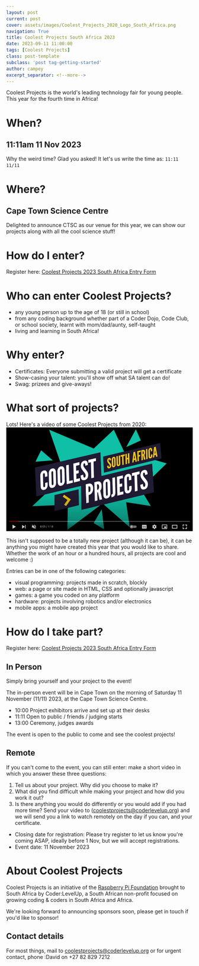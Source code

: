 ```yaml
---
layout: post
current: post
cover: assets/images/Coolest_Projects_2020_Logo_South_Africa.png
navigation: True
title: Coolest Projects South Africa 2023
date: 2023-09-11 11:00:00
tags: [Coolest Projects]
class: post-template
subclass: 'post tag-getting-started'
author: campey
excerpt_separator: <!--more-->
---
```


Coolest Projects is the world's leading technology fair for young people. This year for the fourth time in Africa!

# When? 
## 11:11am 11 Nov 2023

Why the weird time? Glad you asked! It let's us write the time as:
`11:11 11/11`

# Where?
## Cape Town Science Centre 

Delighted to announce CTSC as our venue for this year, we can show our projects along with all the cool science stuff!

# How do I enter?

Register here: 
[Coolest Projects 2023 South Africa Entry Form](https://forms.gle/EQquPXA5VeXujSpC7)

<!--more-->
# Who can enter Coolest Projects?
 * any young person up to the age of 18 (or still in school)
 * from any coding background whether part of a Coder Dojo, Code Club, or school society, learnt with mom/dad/aunty, self-taught
 * living and learning in South Africa!

# Why enter?
 * Certificates: Everyone submitting a valid project will get a certificate
 * Show-casing your talent: you'll show off what SA talent can do!
 * Swag: prizees and give-aways!

# What sort of projects?
Lots! Here's a video of some Coolest Projects from 2020: 
[![video of Coolest Projects from 2020](assets/images/coolestprojects-youtube.png
)](https://www.youtube.com/watch?v=C3B-UlnBlfg)

This isn't supposed to be a totally new project (although it can be), it can be anything you might have created this year that you would like to share. Whether the work of an hour or a hundred hours, all projects are cool and welcome :)

Entries can be in one of the following categories:
 * visual programming: projects made in scratch, blockly
 * web: a page or site made in HTML, CSS and optionally javascript
 * games: a game you coded on any platform
 * hardware: projects involving robotics and/or electronics
 * mobile apps: a mobile app project

# How do I take part?

Register here: 
[Coolest Projects 2023 South Africa Entry Form](https://forms.gle/EQquPXA5VeXujSpC7)

## In Person
Simply bring yourself and your project to the event!

The in-person event will be in Cape Town on the morning of Saturday 11 November (11/11) 2023, at the Cape Town Science Centre.
 * 10:00 Project exhibitors arrive and set up at their desks
 * 11:11 Open to public / friends / judging starts
 * 13:00 Ceremony, judges awards

The event is open to the public to come and see the coolest projects!


## Remote
If you can't come to the event, you  can still enter: make a short video in which you answer these three questions:
 1. Tell us about your project. Why did you choose to make it?
 2. What did you find difficult while making your project and how did you work it out?
 3. Is there anything you would do differently or you would add if you had more time?
Send your video to (coolestprojects@coderlevelup.org) and we will send you a link to watch remotely on the day if you can, and your certificate.


 * Closing date for registration: Please try register to let us know you're coming ASAP, ideally before 1 Nov, but we will accept registrations.
 * Event date: 11 November 2023 

# About Coolest Projects

Coolest Projects is an initiative of the [Raspberry Pi Foundation](https://www.raspberrypi.org/) brought to South Africa by Coder:LevelUp, a South African non-profit focused on growing coding & coders in South Africa and Africa. 

We're looking forward to announcing sponsors soon, please get in touch if you'd like to sponsor! 

## Contact details
For most things, mail to coolestprojects@coderlevelup.org
or for urgent contact, phone :David on +27 82 829 7212
